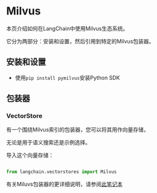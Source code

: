 # Milvus



本页介绍如何在LangChain中使用Milvus生态系统。

它分为两部分：安装和设置，然后引用到特定的Milvus包装器。



## 安装和设置

- 使用`pip install pymilvus`安装Python SDK

## 包装器



### VectorStore



有一个围绕Milvus索引的包装器，您可以将其用作向量存储，

无论是用于语义搜索还是示例选择。



导入这个向量存储：

```python

from langchain.vectorstores import Milvus

```



有关Miluvs包装器的更详细说明，请参阅[此笔记本](../modules/indexes/vectorstores/examples/milvus.ipynb)

